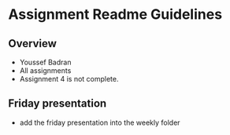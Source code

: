 # Assignment Readme Guidelines

## Overview

- Youssef Badran
- All assignments
- Assignment 4 is not complete.

## Friday presentation
- add the friday presentation into the weekly folder